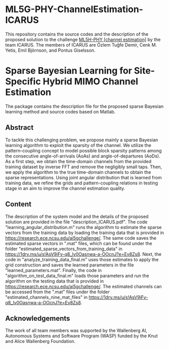 # ML5G-PHY-ChannelEstimation-ICARUS
This repository contains the source codes and the description of the proposed solution to the challenge [ML5H-PHY [channel estimation]](https://research.ece.ncsu.edu/ai5gchallenge/) by the team ICARUS. The members of ICARUS are Özlem Tuğfe Demir, Cenk M. Yetis, Emil Björnson, and Pontus Giselsson.

Sparse Bayesian Learning for Site-Specific Hybrid MIMO Channel Estimation
==================


The package contains the description file for the proposed sparse Bayesian learning method and source codes based on Matlab.


## Abstract 

To tackle this challenging problem, we propose
mainly a sparse Bayesian learning algorithm to exploit the
sparsity of the channel. We utilize the pattern-coupling concept
to model possible block sparsity patterns among the consecutive
angle-of-arrivals (AoAs) and angle-of-departures (AoDs). As a
first step, we obtain the time-domain channels from the provided
training dataset by inverse FFT and remove the negligibly small
taps. Then, we apply the algorithm to the true time-domain
channels to obtain the sparse representations. Using joint angular
distribution that is learned from training data, we refine the
grids and pattern-coupling relations in testing stage in an aim to
improve the channel estimation quality.


## Content 

The description of the system model and the details of the proposed solution are provided in the file "description_ICARUS.pdf". The code "learning_angular_distribution.m" runs the algorithm to estimate the sparse vectors from the training data by loading the training data that is provided in https://research.ece.ncsu.edu/ai5gchallenge/. The same code saves the estimated sparse vectors in ".mat" files, which can be found under the folder "estimated_sparse_vectors_from_training_data" in https://1drv.ms/u/s!AsV9iFv-q8_lv0Oasnwa-a-OOcnJ?e=Ev8Zs8. Next, the code in "analyze_training_data_final.m" uses those estimates to apply the grid construction and saves the learned parameters in the file "learned_parameters.mat". Finally, the code in "algorithm_on_test_data_final.m" loads those parameters and run the algorithm on the testing data that is provided in https://research.ece.ncsu.edu/ai5gchallenge/. The estimated channels can be accessed from the ".mat" files under the folder "estimated_channels_nine_mat_files" in https://1drv.ms/u/s!AsV9iFv-q8_lv0Oasnwa-a-OOcnJ?e=Ev8Zs8.



## Acknowledgements

The work of all team members was supported by the Wallenberg AI, Autonomous Systems and Software Program (WASP) funded by the Knut and Alice Wallenberg Foundation. 
